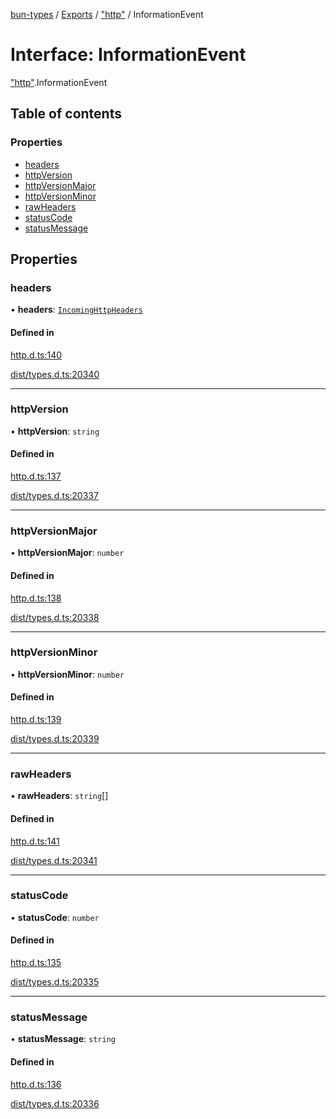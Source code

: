 [bun-types](../README.md) / [Exports](../modules.md) / ["http"](../modules/http_.md) / InformationEvent

# Interface: InformationEvent

["http"](../modules/http_.md).InformationEvent

## Table of contents

### Properties

- [headers](http_.InformationEvent.md#headers)
- [httpVersion](http_.InformationEvent.md#httpversion)
- [httpVersionMajor](http_.InformationEvent.md#httpversionmajor)
- [httpVersionMinor](http_.InformationEvent.md#httpversionminor)
- [rawHeaders](http_.InformationEvent.md#rawheaders)
- [statusCode](http_.InformationEvent.md#statuscode)
- [statusMessage](http_.InformationEvent.md#statusmessage)

## Properties

### headers

• **headers**: [`IncomingHttpHeaders`](http_.IncomingHttpHeaders.md)

#### Defined in

[http.d.ts:140](https://github.com/valgaze/bun-types/blob/5e53f27/http.d.ts#L140)

[dist/types.d.ts:20340](https://github.com/valgaze/bun-types/blob/5e53f27/dist/types.d.ts#L20340)

___

### httpVersion

• **httpVersion**: `string`

#### Defined in

[http.d.ts:137](https://github.com/valgaze/bun-types/blob/5e53f27/http.d.ts#L137)

[dist/types.d.ts:20337](https://github.com/valgaze/bun-types/blob/5e53f27/dist/types.d.ts#L20337)

___

### httpVersionMajor

• **httpVersionMajor**: `number`

#### Defined in

[http.d.ts:138](https://github.com/valgaze/bun-types/blob/5e53f27/http.d.ts#L138)

[dist/types.d.ts:20338](https://github.com/valgaze/bun-types/blob/5e53f27/dist/types.d.ts#L20338)

___

### httpVersionMinor

• **httpVersionMinor**: `number`

#### Defined in

[http.d.ts:139](https://github.com/valgaze/bun-types/blob/5e53f27/http.d.ts#L139)

[dist/types.d.ts:20339](https://github.com/valgaze/bun-types/blob/5e53f27/dist/types.d.ts#L20339)

___

### rawHeaders

• **rawHeaders**: `string`[]

#### Defined in

[http.d.ts:141](https://github.com/valgaze/bun-types/blob/5e53f27/http.d.ts#L141)

[dist/types.d.ts:20341](https://github.com/valgaze/bun-types/blob/5e53f27/dist/types.d.ts#L20341)

___

### statusCode

• **statusCode**: `number`

#### Defined in

[http.d.ts:135](https://github.com/valgaze/bun-types/blob/5e53f27/http.d.ts#L135)

[dist/types.d.ts:20335](https://github.com/valgaze/bun-types/blob/5e53f27/dist/types.d.ts#L20335)

___

### statusMessage

• **statusMessage**: `string`

#### Defined in

[http.d.ts:136](https://github.com/valgaze/bun-types/blob/5e53f27/http.d.ts#L136)

[dist/types.d.ts:20336](https://github.com/valgaze/bun-types/blob/5e53f27/dist/types.d.ts#L20336)
